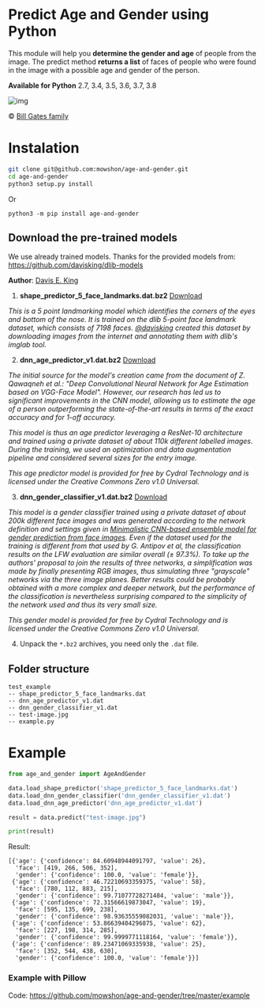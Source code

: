 # Predict Age and Gender using Python
This module will help you **determine the gender and age** of people from the image. The predict method **returns a list** of faces of people who were found in the image with a possible age and gender of the person.

**Available for Python** 2.7, 3.4, 3.5, 3.6, 3.7, 3.8

![img](https://raw.githubusercontent.com/mowshon/age-and-gender/master/example/result.jpg)

© [Bill Gates family](https://www.businessinsider.com/microsoft-bill-melinda-gates-drive-daughter-to-school-2019-4)

# Instalation

```bash
git clone git@github.com:mowshon/age-and-gender.git
cd age-and-gender
python3 setup.py install
```

Or

```
python3 -m pip install age-and-gender
```

## Download the pre-trained models

We use already trained models. Thanks for the provided models from: https://github.com/davisking/dlib-models

**Author**: [Davis E. King](https://github.com/davisking)

1. **shape_predictor_5_face_landmarks.dat.bz2** [Download](https://github.com/davisking/dlib-models/raw/master/shape_predictor_5_face_landmarks.dat.bz2)

_This is a 5 point landmarking model which identifies the corners of the eyes and bottom of the nose. It is trained on the dlib 5-point face landmark dataset, which consists of 7198 faces. [@davisking](https://github.com/davisking) created this dataset by downloading images from the internet and annotating them with dlib's imglab tool._
    
2. **dnn_age_predictor_v1.dat.bz2** [Download](https://github.com/davisking/dlib-models/raw/master/age-predictor/dnn_age_predictor_v1.dat.bz2)
    
_The initial source for the model's creation came from the document of Z. Qawaqneh et al.: "Deep Convolutional Neural Network for Age Estimation based on VGG-Face Model". However, our research has led us to significant improvements in the CNN model, allowing us to estimate the age of a person outperforming the state-of-the-art results in terms of the exact accuracy and for 1-off accuracy._

_This model is thus an age predictor leveraging a ResNet-10 architecture and trained using a private dataset of about 110k different labelled images. During the training, we used an optimization and data augmentation pipeline and considered several sizes for the entry image._

_This age predictor model is provided for free by Cydral Technology and is licensed under the Creative Commons Zero v1.0 Universal._
    
3. **dnn_gender_classifier_v1.dat.bz2** [Download](https://github.com/davisking/dlib-models/raw/master/gender-classifier/dnn_gender_classifier_v1.dat.bz2)

_This model is a gender classifier trained using a private dataset of about 200k different face images and was generated according to the network definition and settings given in [Minimalistic CNN-based ensemble model for gender prediction from face images](http://www.eurecom.fr/fr/publication/4768/download/mm-publi-4768.pdf). Even if the dataset used for the training is different from that used by G. Antipov et al, the classification results on the LFW evaluation are similar overall (± 97.3%). To take up the authors' proposal to join the results of three networks, a simplification was made by finally presenting RGB images, thus simulating three "grayscale" networks via the three image planes. Better results could be probably obtained with a more complex and deeper network, but the performance of the classification is nevertheless surprising compared to the simplicity of the network used and thus its very small size._

_This gender model is provided for free by Cydral Technology and is licensed under the Creative Commons Zero v1.0 Universal._
    
4. Unpack the `*.bz2` archives, you need only the `.dat` file.

## Folder structure

```
test_example
-- shape_predictor_5_face_landmarks.dat
-- dnn_age_predictor_v1.dat
-- dnn_gender_classifier_v1.dat
-- test-image.jpg
-- example.py
```

# Example

```python
from age_and_gender import AgeAndGender

data.load_shape_predictor('shape_predictor_5_face_landmarks.dat')
data.load_dnn_gender_classifier('dnn_gender_classifier_v1.dat')
data.load_dnn_age_predictor('dnn_age_predictor_v1.dat')

result = data.predict("test-image.jpg")

print(result)
```

Result:

```
[{'age': {'confidence': 84.60948944091797, 'value': 26},
  'face': [419, 266, 506, 352],
  'gender': {'confidence': 100.0, 'value': 'female'}},
 {'age': {'confidence': 46.72210693359375, 'value': 58},
  'face': [780, 112, 883, 215],
  'gender': {'confidence': 99.71077728271484, 'value': 'male'}},
 {'age': {'confidence': 72.31566619873047, 'value': 19},
  'face': [595, 135, 699, 238],
  'gender': {'confidence': 98.93635559082031, 'value': 'male'}},
 {'age': {'confidence': 53.86639404296875, 'value': 62},
  'face': [227, 198, 314, 285],
  'gender': {'confidence': 99.9999771118164, 'value': 'female'}},
 {'age': {'confidence': 89.23471069335938, 'value': 25},
  'face': [352, 544, 438, 630],
  'gender': {'confidence': 100.0, 'value': 'female'}}]
```

### Example with Pillow
Code: https://github.com/mowshon/age-and-gender/tree/master/example